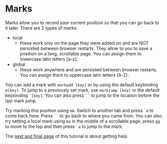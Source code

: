 # Marks

Marks allow you to record your current position so that you can go back to it later.
There are 2 types of marks:

-  local
   -  these work only on the page they were added on and are NOT persisted between browser restarts. They allow to you to save a position on a long, scrollable page. You can assign them to lowercase latin letters [a-z].
-  global
   -  these work anywhere and are persisted between browser restarts. You can assign them to uppercase latin letters [A-Z].

You can add a mark with `markadd [key]` or by using the default keybinding `m[key]`. To jump to a previously set mark, use `markjump [key]` or the default keybinding `` `[key] ``. You can also press ` `` ` to jump to the location before the last mark jump.

Try marking this position using `mA`. Switch to another tab and press `` `A `` to come back here. Press ` `` ` to go back to where you came from. You can also try setting a local mark using `ma` in the middle of a scrollable page, press `gg` to move to the top and then press `` `a `` to jump to the mark.

The [next and final page](./9-help.md) of this tutorial is about getting help. <a href='./7-native_messenger.md' rel="prev"></a>
